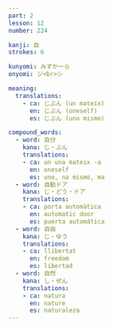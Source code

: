 ```yaml
---
part: 2
lesson: 12
number: 224

kanji: 自
strokes: 6

kunyomi: みずかーら
onyomi: ジ<br>シ

meaning:
  translations:
    - ca: じぶん (un mateix)
      en: じぶん (oneself)
      es: じぶん (uno mismo)

compound_words:
  - word: 自分
    kana: じ・ぶん
    translations:
    - ca: un una mateix -a
      en: oneself
      es: uno, na mismo, ma
  - word: 自動ドア
    kana: じ・どう・ドア
    translations:
    - ca: porta automàtica
      en: automatic door
      es: puerta automática
  - word: 自由
    kana: じ・ゆう
    translations:
    - ca: llibertat
      en: freedom
      es: libertad
  - word: 自然
    kana: し・ぜん
    translations:
    - ca: natura
      en: nature
      es: naturaleza
---
```

